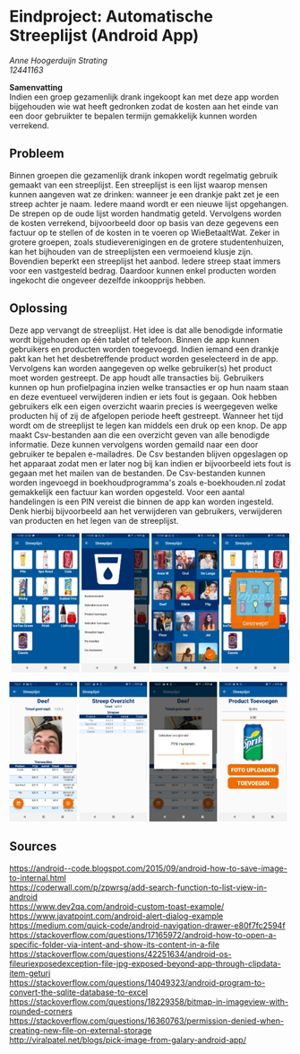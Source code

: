 # Eindproject: Automatische Streeplijst (Android App)

*Anne Hoogerduijn Strating*  
*12441163*  

**Samenvatting**  
Indien een groep gezamenlijk drank ingekoopt kan met deze app worden bijgehouden wie wat heeft gedronken zodat de kosten aan het einde van een door gebruikter te bepalen termijn gemakkelijk kunnen worden verrekend.  

## Probleem  
Binnen groepen die gezamenlijk drank inkopen wordt regelmatig gebruik gemaakt van een streeplijst. Een streeplijst is een lijst waarop mensen kunnen aangeven wat ze drinken: wanneer je een drankje pakt zet je een streep achter je naam. Iedere maand wordt er een nieuwe lijst opgehangen. De strepen op de oude lijst worden handmatig geteld. Vervolgens worden de kosten verrekend, bijvoorbeeld door op basis van deze gegevens een factuur op te stellen of de kosten in te voeren op WieBetaaltWat. Zeker in grotere groepen, zoals studieverenigingen en de grotere studentenhuizen, kan het bijhouden van de streeplijsten een vermoeiend klusje zijn. Bovendien beperkt een streeplijst het aanbod. Iedere streep staat immers voor een vastgesteld bedrag. Daardoor kunnen enkel producten worden ingekocht die ongeveer dezelfde inkoopprijs hebben.  

## Oplossing
Deze app vervangt de streeplijst. Het idee is dat alle benodigde informatie wordt bijgehouden op één tablet of telefoon. Binnen de app kunnen gebruikers en producten worden toegevoegd. Indien iemand een drankje pakt kan het het desbetreffende product worden geselecteerd in de app. Vervolgens kan worden aangegeven op welke gebruiker(s) het product moet worden gestreept. De app houdt alle transacties bij. Gebruikers kunnen op hun profielpagina inzien welke transacties er op hun naam staan en deze eventueel verwijderen indien er iets fout is gegaan. Ook hebben gebruikers elk een eigen overzicht waarin precies is weergegeven welke producten hij of zij de afgelopen periode heeft gestreept. Wanneer het tijd wordt om de streeplijst te legen kan middels een druk op een knop. De app maakt Csv-bestanden aan die een overzicht geven van alle benodigde informatie. Deze kunnen vervolgens worden gemaild naar een door gebruiker te bepalen e-mailadres. De Csv bestanden blijven opgeslagen op het apparaat zodat men er later nog bij kan indien er bijvoorbeeld iets fout is gegaan met het mailen van de bestanden. De Csv-bestanden kunnen worden ingevoegd in boekhoudprogramma's zoals e-boekhouden.nl zodat gemakkelijk een factuur kan worden opgesteld. Voor een aantal handelingen is een PIN vereist die binnen de app kan worden ingesteld. Denk hierbij bijvoorbeeld aan het verwijderen van gebruikers, verwijderen van producten en het legen van de streeplijst.

<p align="center">
  <img src="https://github.com/AnneHS/Streeplijst/blob/master/app/doc/ProductsActivity.jpg" height="5%" width="24%"/> <img
  src="https://github.com/AnneHS/Streeplijst/blob/master/app/doc/NavigationDrawer.jpg" height="5%" width="24%"/> <img 
  src="https://github.com/AnneHS/Streeplijst/blob/master/app/doc/UsersActivity.jpg" height="5%" width="24%"/> <img 
  src="https://github.com/AnneHS/Streeplijst/blob/master/app/doc/Gestreept.jpg" height="5%" width="24%"/>    
  
  
  <img src="https://github.com/AnneHS/Streeplijst/blob/master/app/doc/ProfileActivity.jpg" height="5%" width="24%"/> <img
   src="https://github.com/AnneHS/Streeplijst/blob/master/app/doc/PortfolioActivity.jpg" height="5%" width="24%"/> <img
   src="https://github.com/AnneHS/Streeplijst/blob/master/app/doc/AlertDialog.jpg" height="5%" width="24%"/> <img
   src="https://github.com/AnneHS/Streeplijst/blob/master/app/doc/NewProductActivity.jpg" height="5%" width="24%"/>   
</p>  

##  Sources  

https://android--code.blogspot.com/2015/09/android-how-to-save-image-to-internal.html  
https://coderwall.com/p/zpwrsg/add-search-function-to-list-view-in-android  
https://www.dev2qa.com/android-custom-toast-example/  
https://www.javatpoint.com/android-alert-dialog-example  
https://medium.com/quick-code/android-navigation-drawer-e80f7fc2594f  
https://stackoverflow.com/questions/17165972/android-how-to-open-a-specific-folder-via-intent-and-show-its-content-in-a-file  
https://stackoverflow.com/questions/42251634/android-os-fileuriexposedexception-file-jpg-exposed-beyond-app-through-clipdata-item-geturi  
https://stackoverflow.com/questions/14049323/android-program-to-convert-the-sqlite-database-to-excel  
https://stackoverflow.com/questions/18229358/bitmap-in-imageview-with-rounded-corners  
https://stackoverflow.com/questions/16360763/permission-denied-when-creating-new-file-on-external-storage  
http://viralpatel.net/blogs/pick-image-from-galary-android-app/
